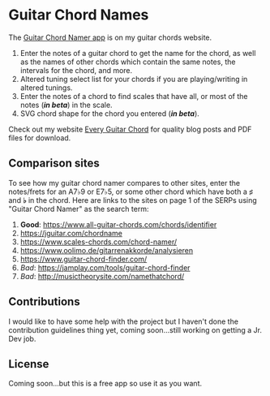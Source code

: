 # Guitar Chord Names

The [Guitar Chord Namer app](https://everyguitarchord.com/what-chord-is-this.html) is on my guitar chords website.

1. Enter the notes of a guitar chord to get the name for the chord, as well as the names of other chords which contain the same notes, the intervals for the chord, and more.
1. Altered tuning select list for your chords if you are playing/writing in altered tunings.
1. Enter the notes of a chord to find scales that have all, or most of the notes (**_in beta_**) in the scale.
1. SVG chord shape for the chord you entered (**_in beta_**).

Check out my website [Every Guitar Chord](https://everyguitarchord.com/ "Every Guitar Chord website") for quality blog posts and PDF files for download.

## Comparison sites

To see how my guitar chord namer compares to other sites, enter the notes/frets for an A7♭9 or E7♭5, or some other chord which have both a **♯** and **♭** in the chord. Here are links to the sites on page 1 of the SERPs using "Guitar Chord Namer" as the search term:

1. **Good**: https://www.all-guitar-chords.com/chords/identifier
1. https://jguitar.com/chordname
1. https://www.scales-chords.com/chord-namer/
1. https://www.oolimo.de/gitarrenakkorde/analysieren
1. https://www.guitar-chord-finder.com/
1. _Bad_: https://jamplay.com/tools/guitar-chord-finder
1. _Bad_: http://musictheorysite.com/namethatchord/

## Contributions

I would like to have some help with the project but I haven't done the contribution guidelines thing yet, coming soon...still working on getting a Jr. Dev job.

## License

Coming soon...but this is a free app so use it as you want.
